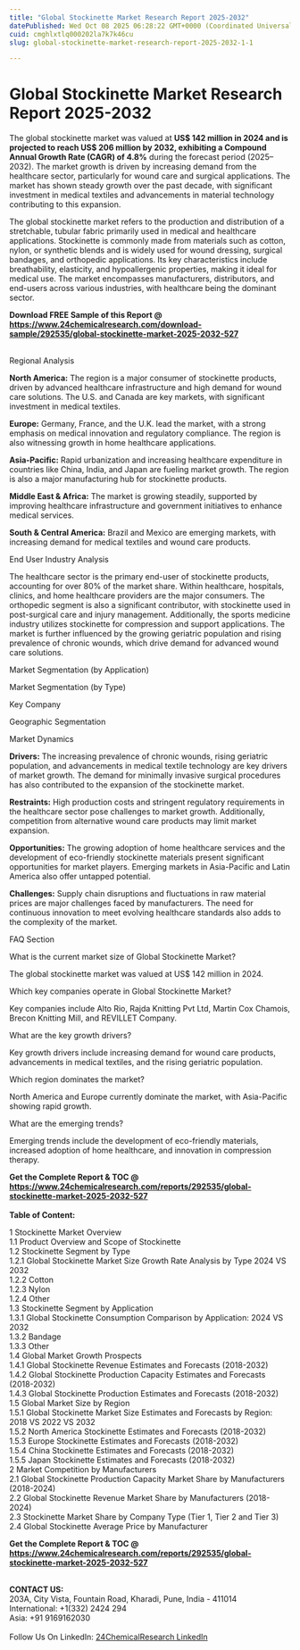 ```yaml
---
title: "Global Stockinette Market Research Report 2025-2032"
datePublished: Wed Oct 08 2025 06:28:22 GMT+0000 (Coordinated Universal Time)
cuid: cmghlxtlq000202la7k7k46cu
slug: global-stockinette-market-research-report-2025-2032-1-1

---
```


# Global Stockinette Market Research Report 2025-2032

<p>The global stockinette market was valued at <strong>US$ 142 million in 2024 and is projected to reach US$ 206 million by 2032, exhibiting a Compound Annual Growth Rate (CAGR) of 4.8%</strong> during the forecast period (2025–2032). The market growth is driven by increasing demand from the healthcare sector, particularly for wound care and surgical applications. The market has shown steady growth over the past decade, with significant investment in medical textiles and advancements in material technology contributing to this expansion.</p><p>
</p><p>The global stockinette market refers to the production and distribution of a stretchable, tubular fabric primarily used in medical and healthcare applications. Stockinette is commonly made from materials such as cotton, nylon, or synthetic blends and is widely used for wound dressing, surgical bandages, and orthopedic applications. Its key characteristics include breathability, elasticity, and hypoallergenic properties, making it ideal for medical use. The market encompasses manufacturers, distributors, and end-users across various industries, with healthcare being the dominant sector.</p><div><b>Download FREE Sample of this Report @ 
            <a href="https://www.24chemicalresearch.com/download-sample/292535/global-stockinette-market-2025-2032-527">
            https://www.24chemicalresearch.com/download-sample/292535/global-stockinette-market-2025-2032-527</a></b></div><br><p>
Regional Analysis</p><p>
</p><p><strong>North America:</strong> The region is a major consumer of stockinette products, driven by advanced healthcare infrastructure and high demand for wound care solutions. The U.S. and Canada are key markets, with significant investment in medical textiles.</p><p>
</p><p><strong>Europe:</strong> Germany, France, and the U.K. lead the market, with a strong emphasis on medical innovation and regulatory compliance. The region is also witnessing growth in home healthcare applications.</p><p>
</p><p><strong>Asia-Pacific:</strong> Rapid urbanization and increasing healthcare expenditure in countries like China, India, and Japan are fueling market growth. The region is also a major manufacturing hub for stockinette products.</p><p>
</p><p><strong>Middle East &amp; Africa:</strong> The market is growing steadily, supported by improving healthcare infrastructure and government initiatives to enhance medical services.</p><p>
</p><p><strong>South &amp; Central America:</strong> Brazil and Mexico are emerging markets, with increasing demand for medical textiles and wound care products.</p><p>
End User Industry Analysis</p><p>
</p><p>The healthcare sector is the primary end-user of stockinette products, accounting for over 80% of the market share. Within healthcare, hospitals, clinics, and home healthcare providers are the major consumers. The orthopedic segment is also a significant contributor, with stockinette used in post-surgical care and injury management. Additionally, the sports medicine industry utilizes stockinette for compression and support applications. The market is further influenced by the growing geriatric population and rising prevalence of chronic wounds, which drive demand for advanced wound care solutions.</p><p>
Market Segmentation (by Application)</p><p>
</p><p>
Market Segmentation (by Type)</p><p>
</p><p>
Key Company</p><p>
</p><p>
Geographic Segmentation</p><p>
</p><p>
Market Dynamics</p><p>
</p><p><strong>Drivers:</strong> The increasing prevalence of chronic wounds, rising geriatric population, and advancements in medical textile technology are key drivers of market growth. The demand for minimally invasive surgical procedures has also contributed to the expansion of the stockinette market.</p><p>
</p><p><strong>Restraints:</strong> High production costs and stringent regulatory requirements in the healthcare sector pose challenges to market growth. Additionally, competition from alternative wound care products may limit market expansion.</p><p>
</p><p><strong>Opportunities:</strong> The growing adoption of home healthcare services and the development of eco-friendly stockinette materials present significant opportunities for market players. Emerging markets in Asia-Pacific and Latin America also offer untapped potential.</p><p>
</p><p><strong>Challenges:</strong> Supply chain disruptions and fluctuations in raw material prices are major challenges faced by manufacturers. The need for continuous innovation to meet evolving healthcare standards also adds to the complexity of the market.</p><p>
FAQ Section</p><p>
What is the current market size of Global Stockinette Market?</p><p>
</p><p>The global stockinette market was valued at US$ 142 million in 2024.</p><p>
Which key companies operate in Global Stockinette Market?</p><p>
</p><p>Key companies include Alto Rio, Rajda Knitting Pvt Ltd, Martin Cox Chamois, Brecon Knitting Mill, and REVILLET Company.</p><p>
What are the key growth drivers?</p><p>
</p><p>Key growth drivers include increasing demand for wound care products, advancements in medical textiles, and the rising geriatric population.</p><p>
Which region dominates the market?</p><p>
</p><p>North America and Europe currently dominate the market, with Asia-Pacific showing rapid growth.</p><p>
What are the emerging trends?</p><p>
</p><p>Emerging trends include the development of eco-friendly materials, increased adoption of home healthcare, and innovation in compression therapy.</p>

<div><b>Get the Complete Report & TOC @ 
            <a href="https://www.24chemicalresearch.com/reports/292535/global-stockinette-market-2025-2032-527">
            https://www.24chemicalresearch.com/reports/292535/global-stockinette-market-2025-2032-527</a></b></div><br>
            <b>Table of Content:</b><p>1 Stockinette Market Overview<br />
    1.1 Product Overview and Scope of Stockinette<br />
    1.2 Stockinette Segment by Type<br />
        1.2.1 Global Stockinette Market Size Growth Rate Analysis by Type 2024 VS 2032<br />
        1.2.2 Cotton<br />
        1.2.3 Nylon<br />
        1.2.4 Other<br />
    1.3 Stockinette Segment by Application<br />
        1.3.1 Global Stockinette Consumption Comparison by Application: 2024 VS 2032<br />
        1.3.2 Bandage<br />
        1.3.3 Other<br />
    1.4 Global Market Growth Prospects<br />
        1.4.1 Global Stockinette Revenue Estimates and Forecasts (2018-2032)<br />
        1.4.2 Global Stockinette Production Capacity Estimates and Forecasts (2018-2032)<br />
        1.4.3 Global Stockinette Production Estimates and Forecasts (2018-2032)<br />
    1.5 Global Market Size by Region<br />
        1.5.1 Global Stockinette Market Size Estimates and Forecasts by Region: 2018 VS 2022 VS 2032<br />
        1.5.2 North America Stockinette Estimates and Forecasts (2018-2032)<br />
        1.5.3 Europe Stockinette Estimates and Forecasts (2018-2032)<br />
        1.5.4 China Stockinette Estimates and Forecasts (2018-2032)<br />
        1.5.5 Japan Stockinette Estimates and Forecasts (2018-2032)<br />
2 Market Competition by Manufacturers<br />
    2.1 Global Stockinette Production Capacity Market Share by Manufacturers (2018-2024)<br />
    2.2 Global Stockinette Revenue Market Share by Manufacturers (2018-2024)<br />
    2.3 Stockinette Market Share by Company Type (Tier 1, Tier 2 and Tier 3)<br />
    2.4 Global Stockinette Average Price by Manufacturer</p>

<div><b>Get the Complete Report & TOC @ 
            <a href="https://www.24chemicalresearch.com/reports/292535/global-stockinette-market-2025-2032-527">
            https://www.24chemicalresearch.com/reports/292535/global-stockinette-market-2025-2032-527</a></b></div><br>

<b>CONTACT US:</b><br>
            203A, City Vista, Fountain Road, Kharadi, Pune, India - 411014<br>
            International: +1(332) 2424 294<br>
            Asia: +91 9169162030 <br><br>
            Follow Us On LinkedIn: <a href="https://www.linkedin.com/company/24chemicalresearch/">24ChemicalResearch LinkedIn</a>